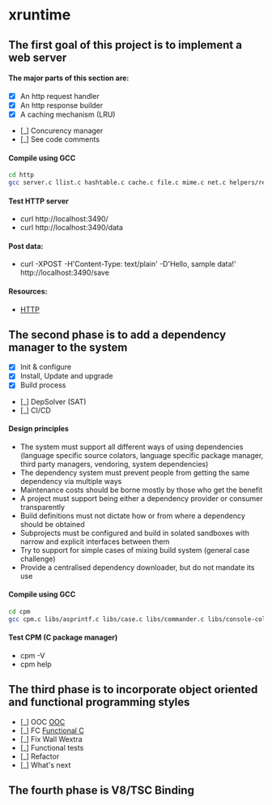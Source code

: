 ﻿# xruntime

## The first goal of this project is to implement a web server

#### The major parts of this section are:

- [x] An http request handler
- [x] An http response builder
- [x] A caching mechanism (LRU)
- [_] Concurency manager
- [_] See code comments

#### Compile using GCC

```bash
cd http
gcc server.c llist.c hashtable.c cache.c file.c mime.c net.c helpers/request.c -o server -w
```

#### Test HTTP server

- curl http://localhost:3490/
- curl http://localhost:3490/data
  <!-- - curl http://localhost:3490/number -->
  <!-- - curl http://localhost:3490/date -->

#### Post data:

- curl -XPOST -H'Content-Type: text/plain' -D'Hello, sample data!' http://localhost:3490/save

#### Resources:

- [HTTP](https://developer.mozilla.org/en-US/docs/Web/HTTP)

## The second phase is to add a dependency manager to the system

- [x] Init & configure
- [x] Install, Update and upgrade
- [x] Build process
- [_] DepSolver (SAT)
- [_] CI/CD

#### Design principles

- The system must support all different ways of using dependencies (language specific source colators, language specific package manager, third party managers, vendoring, system dependencies)
- The dependency system must prevent people from getting the same dependency via multiple ways
- Maintenance costs should be borne mostly by those who get the benefit
- A project must support being either a dependency provider or consumer transparently
- Build definitions must not dictate how or from where a dependency should be obtained
- Subprojects must be configured and build in solated sandboxes with narrow and explicit interfaces between them
- Try to support for simple cases of mixing build system (general case challenge)
- Provide a centralised dependency downloader, but do not mandate its use

#### Compile using GCC

```bash
cd cpm
gcc cpm.c libs/asprintf.c libs/case.c libs/commander.c libs/console-colors.c libs/copy.c libs/debug.c libs/fs.c libs/hash.c libs/http-get.c libs/list.c libs/list_iterator.c libs/list_node.c libs/mkdirp.c libs/parse-repo.c libs/parson.c libs/path-join.c libs/path-normalize.c libs/rimraf.c libs/strdup.c libs/str-ends-with.c libs/str-flatten.c libs/str-starts-with.c libs/substr.c libs/trim.c libs/which.c libs/tempdir.c libs/wiki-registry.c libs/wildcardcmp.c common/cache.c common/package.c gumbo-parser/attribute.c gumbo-parser/char_ref.c gumbo-parser/error.c gumbo-parser/get-element-by-id.c gumbo-parser/get-elements-by-tag-name.c gumbo-parser/gumbo-text-content.c gumbo-parser/parser.c gumbo-parser/string_buffer.c gumbo-parser/string_piece.c gumbo-parser/tag.c gumbo-parser/tokenizer.c gumbo-parser/utf8.c gumbo-parser/util.c gumbo-parser/vector.c -lcurl -lpthread -o cpm -w
```

#### Test CPM (C package manager)

- cpm -V
- cpm help

## The third phase is to incorporate object oriented and functional programming styles

- [_] OOC [OOC](https://ipfs.io/ipfs/bafykbzacebdwpzy4hih6puwm2vl746vponefnskbolmiuxmcbfjfe2gvnqrie?filename=Axel%20Schreiner%20-%20Object-Oriented%20Programming%20with%20ANSI-C%20%281993%29.pdf)
- [_] FC [Functional C](https://ipfs.io/ipfs/bafykbzacedosuw6brb6mpmlwy7pex4kjtzcftrdhjk2thj4ppxtifcbjqckgy?filename=%28International%20Computer%20Science%20Series%29%20P.%20Hartel%2C%20F.%20Muller%20-%20Functional%20C-Addison-Wesley%20%281997%29.pdf)
- [_] Fix Wall Wextra
- [_] Functional tests
- [_] Refactor
- [_] What's next

## The fourth phase is V8/TSC Binding
